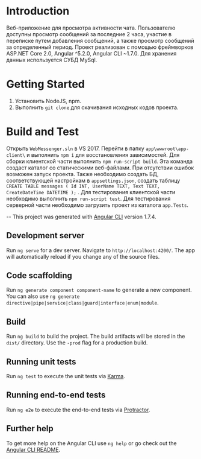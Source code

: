 # Introduction
Веб-приложение для просмотра активности чата. Пользователю доступны просмотр сообщений за последние 2 часа, участие в переписке путем добавления сообщений, а также просмотр сообщений
за определенный период. Проект реализован с помощью фреймворков ASP.NET Core 2.0, Angular ^5.2.0, Angular CLI ~1.7.0. Для хранения данных используется СУБД MySql.

# Getting Started
1.	Установить NodeJS, npm.
2.  Выполнить `git clone` для скачивания исходных кодов проекта.

# Build and Test
Открыть `WebMessenger.sln` в VS 2017. Перейти в папку `app\wwwroot\app-client\` и выполнить `npm i` для восстановления зависимостей.
Для сборки клиентской части выполнить `npm run-script build`. Эта команда создаст каталог cо статическими веб-файлами. При отсутствии ошибок возможен запуск проекта. Также необходимо создать БД, соответствующей настройкам в `appsettings.json`, создать таблицу 
`CREATE TABLE messages
(
    Id INT,
    UserName TEXT,
    Text TEXT,
    CreateDateTime DATETIME
);`
. 
Для тестирования клиентской части необходимо выполнить `npm run-script test`.
Для тестирования серверной части необходимо загрузить проект из каталога `app.Tests`.

--
This project was generated with [Angular CLI](https://github.com/angular/angular-cli) version 1.7.4.

## Development server

Run `ng serve` for a dev server. Navigate to `http://localhost:4200/`. The app will automatically reload if you change any of the source files.

## Code scaffolding

Run `ng generate component component-name` to generate a new component. You can also use `ng generate directive|pipe|service|class|guard|interface|enum|module`.

## Build

Run `ng build` to build the project. The build artifacts will be stored in the `dist/` directory. Use the `-prod` flag for a production build.

## Running unit tests

Run `ng test` to execute the unit tests via [Karma](https://karma-runner.github.io).

## Running end-to-end tests

Run `ng e2e` to execute the end-to-end tests via [Protractor](http://www.protractortest.org/).

## Further help

To get more help on the Angular CLI use `ng help` or go check out the [Angular CLI README](https://github.com/angular/angular-cli/blob/master/README.md).

